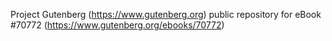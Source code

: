 Project Gutenberg (https://www.gutenberg.org) public repository for eBook #70772 (https://www.gutenberg.org/ebooks/70772)
